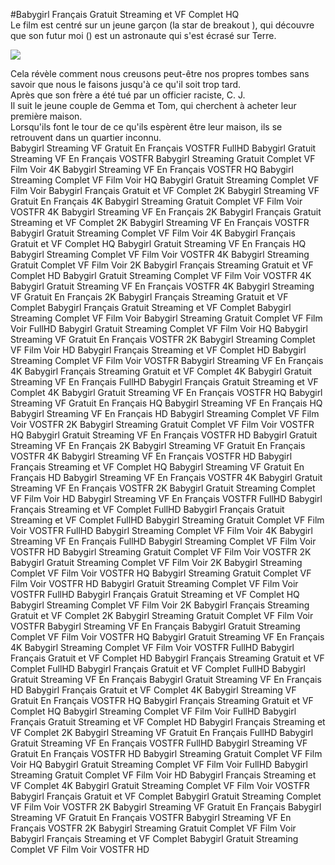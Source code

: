 #Babygirl Français Gratuit Streaming et VF Complet HQ  
Le film est centré sur un jeune garçon (la star de breakout ), qui découvre que son futur moi () est un astronaute qui s'est écrasé sur Terre.  
  
[![](https://i.imgur.com/qSNzIqt.png)](https://movie.rssnews.media/VLjtPGar.php)  
  
Cela révèle comment nous creusons peut-être nos propres tombes sans savoir que nous le faisons jusqu'à ce qu'il soit trop tard.  
Après que son frère a été tué par un officier raciste, C. J.  
Il suit le jeune couple de Gemma et Tom, qui cherchent à acheter leur première maison.  
Lorsqu'ils font le tour de ce qu'ils espèrent être leur maison, ils se retrouvent dans un quartier inconnu.  
Babygirl Streaming VF Gratuit En Français VOSTFR FullHD
Babygirl Gratuit Streaming VF En Français VOSTFR
Babygirl Streaming Gratuit Complet VF Film Voir 4K
Babygirl Streaming VF En Français VOSTFR HQ
Babygirl Streaming Complet VF Film Voir HQ
Babygirl Gratuit Streaming Complet VF Film Voir
Babygirl Français Gratuit et VF Complet 2K
Babygirl Streaming VF Gratuit En Français 4K
Babygirl Streaming Gratuit Complet VF Film Voir VOSTFR 4K
Babygirl Streaming VF En Français 2K
Babygirl Français Gratuit Streaming et VF Complet 2K
Babygirl Streaming VF En Français VOSTFR
Babygirl Gratuit Streaming Complet VF Film Voir 4K
Babygirl Français Gratuit et VF Complet HQ
Babygirl Gratuit Streaming VF En Français HQ
Babygirl Streaming Complet VF Film Voir VOSTFR 4K
Babygirl Streaming Gratuit Complet VF Film Voir 2K
Babygirl Français Streaming Gratuit et VF Complet HD
Babygirl Gratuit Streaming Complet VF Film Voir VOSTFR 4K
Babygirl Gratuit Streaming VF En Français VOSTFR 4K
Babygirl Streaming VF Gratuit En Français 2K
Babygirl Français Streaming Gratuit et VF Complet
Babygirl Français Gratuit Streaming et VF Complet
Babygirl Streaming Complet VF Film Voir
Babygirl Streaming Gratuit Complet VF Film Voir FullHD
Babygirl Gratuit Streaming Complet VF Film Voir HQ
Babygirl Streaming VF Gratuit En Français VOSTFR 2K
Babygirl Streaming Complet VF Film Voir HD
Babygirl Français Streaming et VF Complet HD
Babygirl Streaming Complet VF Film Voir VOSTFR
Babygirl Streaming VF En Français 4K
Babygirl Français Streaming Gratuit et VF Complet 4K
Babygirl Gratuit Streaming VF En Français FullHD
Babygirl Français Gratuit Streaming et VF Complet 4K
Babygirl Gratuit Streaming VF En Français VOSTFR HQ
Babygirl Streaming VF Gratuit En Français HQ
Babygirl Streaming VF En Français HQ
Babygirl Streaming VF En Français HD
Babygirl Streaming Complet VF Film Voir VOSTFR 2K
Babygirl Streaming Gratuit Complet VF Film Voir VOSTFR HQ
Babygirl Gratuit Streaming VF En Français VOSTFR HD
Babygirl Gratuit Streaming VF En Français 2K
Babygirl Streaming VF Gratuit En Français VOSTFR 4K
Babygirl Streaming VF En Français VOSTFR HD
Babygirl Français Streaming et VF Complet HQ
Babygirl Streaming VF Gratuit En Français HD
Babygirl Streaming VF En Français VOSTFR 4K
Babygirl Gratuit Streaming VF En Français VOSTFR 2K
Babygirl Gratuit Streaming Complet VF Film Voir HD
Babygirl Streaming VF En Français VOSTFR FullHD
Babygirl Français Streaming et VF Complet FullHD
Babygirl Français Gratuit Streaming et VF Complet FullHD
Babygirl Streaming Gratuit Complet VF Film Voir VOSTFR FullHD
Babygirl Streaming Complet VF Film Voir 4K
Babygirl Streaming VF En Français FullHD
Babygirl Streaming Complet VF Film Voir VOSTFR HD
Babygirl Streaming Gratuit Complet VF Film Voir VOSTFR 2K
Babygirl Gratuit Streaming Complet VF Film Voir 2K
Babygirl Streaming Complet VF Film Voir VOSTFR HQ
Babygirl Streaming Gratuit Complet VF Film Voir VOSTFR HD
Babygirl Gratuit Streaming Complet VF Film Voir VOSTFR FullHD
Babygirl Français Gratuit Streaming et VF Complet HQ
Babygirl Streaming Complet VF Film Voir 2K
Babygirl Français Streaming Gratuit et VF Complet 2K
Babygirl Streaming Gratuit Complet VF Film Voir VOSTFR
Babygirl Streaming VF En Français
Babygirl Gratuit Streaming Complet VF Film Voir VOSTFR HQ
Babygirl Gratuit Streaming VF En Français 4K
Babygirl Streaming Complet VF Film Voir VOSTFR FullHD
Babygirl Français Gratuit et VF Complet HD
Babygirl Français Streaming Gratuit et VF Complet FullHD
Babygirl Français Gratuit et VF Complet FullHD
Babygirl Gratuit Streaming VF En Français
Babygirl Gratuit Streaming VF En Français HD
Babygirl Français Gratuit et VF Complet 4K
Babygirl Streaming VF Gratuit En Français VOSTFR HQ
Babygirl Français Streaming Gratuit et VF Complet HQ
Babygirl Streaming Complet VF Film Voir FullHD
Babygirl Français Gratuit Streaming et VF Complet HD
Babygirl Français Streaming et VF Complet 2K
Babygirl Streaming VF Gratuit En Français FullHD
Babygirl Gratuit Streaming VF En Français VOSTFR FullHD
Babygirl Streaming VF Gratuit En Français VOSTFR HD
Babygirl Streaming Gratuit Complet VF Film Voir HQ
Babygirl Gratuit Streaming Complet VF Film Voir FullHD
Babygirl Streaming Gratuit Complet VF Film Voir HD
Babygirl Français Streaming et VF Complet 4K
Babygirl Gratuit Streaming Complet VF Film Voir VOSTFR
Babygirl Français Gratuit et VF Complet
Babygirl Gratuit Streaming Complet VF Film Voir VOSTFR 2K
Babygirl Streaming VF Gratuit En Français
Babygirl Streaming VF Gratuit En Français VOSTFR
Babygirl Streaming VF En Français VOSTFR 2K
Babygirl Streaming Gratuit Complet VF Film Voir
Babygirl Français Streaming et VF Complet
Babygirl Gratuit Streaming Complet VF Film Voir VOSTFR HD
